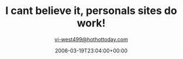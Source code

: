 ---
title: 'I cant believe it, personals sites do work!'
posts: 1
hash: 't484'
author: 'vi-west499@hothottoday.com'
date: 2006-03-19T23:04:00+00:00
sources:
  - http://forums.tokipona.org/viewtopic.php%3Ft=484.html
---